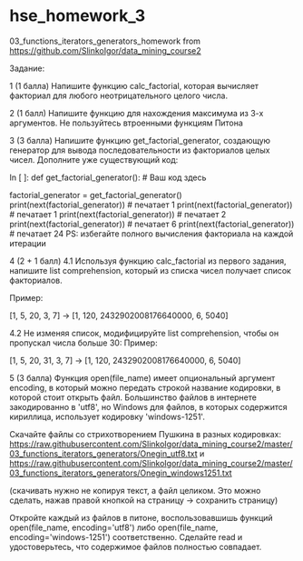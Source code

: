 # hse_homework_3
03_functions_iterators_generators_homework from https://github.com/SlinkoIgor/data_mining_course2

Задание:

1 (1 балла)
Напишите функцию calc_factorial, которая вычисляет факториал для любого неотрицательного целого числа.


2 (1 балл)
Напишите функцию для нахождения максимума из 3-х аргументов. Не пользуйтесь втроенными функциям Питона


3 (3 балла)
Напишите функцию get_factorial_generator, создающую генератор для вывода последовательности из факториалов целых чисел. Дополните уже существующий код:

In [ ]:
def get_factorial_generator():
    # Ваш код здесь
    
factorial_generator = get_factorial_generator()
print(next(factorial_generator))  # печатает 1
print(next(factorial_generator))  # печатает 1
print(next(factorial_generator))  # печатает 2
print(next(factorial_generator))  # печатает 6
print(next(factorial_generator))  # печатает 24
PS: избегайте полного вычисления факториала на каждой итерации


4 (2 + 1 балл)
4.1 Используя функцию calc_factorial из первого задания, напишите list comprehension, который из списка чисел получает список факториалов.

Пример:

[1, 5, 20, 3, 7] -> [1, 120, 2432902008176640000, 6, 5040]

4.2 Не изменяя список, модифицируйте list comprehension, чтобы он пропускал числа больше 30: Пример:

[1, 5, 20, 31, 3, 7] -> [1, 120, 2432902008176640000, 6, 5040]


5 (3 балла)
Функция open(file_name) имеет опциональный аргумент encoding, в который можно передать строкой название кодировки, в которой стоит открыть файл. Большинство файлов в интернете закодированно в 'utf8', но Windows для файлов, в которых содержится кириллица, использует кодировку 'windows-1251'.

Скачайте файлы со стрихотворением Пушкина в разных кодировках: https://raw.githubusercontent.com/SlinkoIgor/data_mining_course2/master/03_functions_iterators_generators/Onegin_utf8.txt и https://raw.githubusercontent.com/SlinkoIgor/data_mining_course2/master/03_functions_iterators_generators/Onegin_windows1251.txt

(скачивать нужно не копируя текст, а файл целиком. Это можно сделать, нажав правой кнопкой на страницу -> сохранить страницу)

Откройте каждый из файлов в питоне, воспользовавшишь функций open(file_name, encoding='utf8') либо open(file_name, encoding='windows-1251') соответственно. Сделайте read и удостоверьтесь, что содержимое файлов полностью совпадает.
